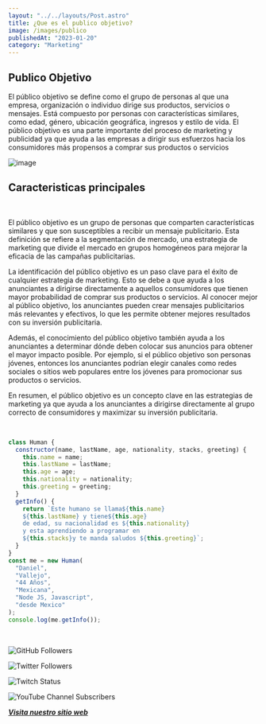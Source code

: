 ```yaml
---
layout: "../../layouts/Post.astro"
title: ¿Que es el publico objetivo?
image: /images/publico
publishedAt: "2023-01-20"
category: "Marketing"
---
```


## Publico Objetivo

El público objetivo se define como el grupo de personas al que una empresa, organización o individuo dirige sus productos, servicios o mensajes. Está compuesto por personas con características similares, como edad, género, ubicación geográfica, ingresos y estilo de vida. El público objetivo es una parte importante del proceso de marketing y publicidad ya que ayuda a las empresas a dirigir sus esfuerzos hacia los consumidores más propensos a comprar sus productos o servicios

![image](https://images.pexels.com/photos/5746262/pexels-photo-5746262.jpeg?auto=compress&cs=tinysrgb&w=1260&h=750&dpr=1)

## Caracteristicas principales

<br>

El público objetivo es un grupo de personas que comparten características similares y que son susceptibles a recibir un mensaje publicitario. Esta definición se refiere a la segmentación de mercado, una estrategia de marketing que divide el mercado en grupos homogéneos para mejorar la eficacia de las campañas publicitarias.

La identificación del público objetivo es un paso clave para el éxito de cualquier estrategia de marketing. Esto se debe a que ayuda a los anunciantes a dirigirse directamente a aquellos consumidores que tienen mayor probabilidad de comprar sus productos o servicios. Al conocer mejor al público objetivo, los anunciantes pueden crear mensajes publicitarios más relevantes y efectivos, lo que les permite obtener mejores resultados con su inversión publicitaria.

Además, el conocimiento del público objetivo también ayuda a los anunciantes a determinar dónde deben colocar sus anuncios para obtener el mayor impacto posible. Por ejemplo, si el público objetivo son personas jóvenes, entonces los anunciantes podrían elegir canales como redes sociales o sitios web populares entre los jóvenes para promocionar sus productos o servicios.

En resumen, el público objetivo es un concepto clave en las estrategias de marketing ya que ayuda a los anunciantes a dirigirse directamente al grupo correcto de consumidores y maximizar su inversión publicitaria.

<br/>

```js
class Human {
  constructor(name, lastName, age, nationality, stacks, greeting) {
    this.name = name;
    this.lastName = lastName;
    this.age = age;
    this.nationality = nationality;
    this.greeting = greeting;
  }
  getInfo() {
    return `Este humano se llama${this.name}
    ${this.lastName} y tiene${this.age}
    de edad, su nacionalidad es ${this.nationality}
    y esta aprendiendo a programar en 
    ${this.stacks}y te manda saludos ${this.greeting}`;
  }
}
const me = new Human(
  "Daniel",
  "Vallejo",
  "44 Años",
  "Mexicana",
  "Node JS, Javascript",
  "desde Mexico"
);
console.log(me.getInfo());
```

<br/>

![GitHub Followers](https://img.shields.io/github/followers/DanyVeneno?style=social)

![Twitter Followers](https://img.shields.io/twitter/follow/venenodigital?style=social)

![Twitch Status](https://img.shields.io/twitch/status/yehiibhii?style=social)

![YouTube Channel Subscribers](https://img.shields.io/youtube/channel/subscribers/UC8UhdMAKJX56O2PY8kzBIlw?style=social)

[**_Visita nuestro sitio web_**](https://juanitovenenoestudio.netlify.app/)
